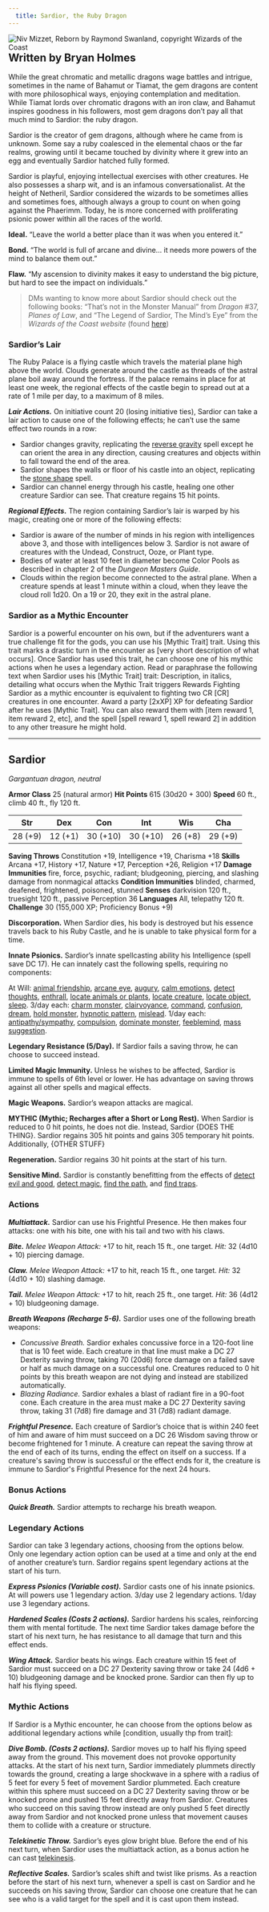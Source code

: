 ```yaml
---
  title: Sardior, the Ruby Dragon
---
```


<div style="float: right; shape-outside: url('/img/blog/niv_mizzet_raymond_swanland.png');">
<img title="Niv Mizzet, Reborn by Raymond Swanland, copyright Wizards of the Coast" src="/img/blog/niv_mizzet_raymond_swanland.png" style="shape-margin: 1em; shape-image-threshold: .3;" />
</div>

## Written by Bryan Holmes

While the great chromatic and metallic dragons wage battles and intrigue, sometimes in the name of Bahamut or Tiamat, the gem dragons are content with more philosophical ways, enjoying contemplation and meditation. While Tiamat lords over chromatic dragons with an iron claw, and Bahamut inspires goodness in his followers, most gem dragons don’t pay all that much mind to Sardior: the ruby dragon. 

Sardior is the creator of gem dragons, although where he came from is unknown. Some say a ruby coalesced in the elemental chaos or the far realms, growing until it became touched by divinity where it grew into an egg and eventually Sardior hatched fully formed.

Sardior is playful, enjoying intellectual exercises with other creatures. He also possesses a sharp wit, and is an infamous conversationalist. At the height of Netheril, Sardior considered the wizards to be sometimes allies and sometimes foes, although always a group to count on when going against the Phaerimm. Today, he is more concerned with proliferating psionic power within all the races of the world.

**Ideal.** “Leave the world a better place than it was when you entered it.”

**Bond.** “The world is full of arcane and divine… it needs more powers of the mind to balance them out.”

**Flaw.** “My ascension to divinity makes it easy to understand the big picture, but hard to see the impact on individuals.”

> DMs wanting to know more about Sardior should check out the following books: “That’s not in the Monster Manual” from *Dragon* #37,  *Planes of Law*, and “The Legend of Sardior, The Mind’s Eye” from the *Wizards of the Coast website* (found <a href="http://archive.wizards.com/default.asp?x=dnd/psm/20030124a">here</a>)

### Sardior’s Lair
The Ruby Palace is a flying castle which travels the material plane high above the world. Clouds generate around the castle as threads of the astral plane boil away around the fortress. If the palace remains in place for at least one week, the regional effects of the castle begin to spread out at a rate of 1 mile per day, to a maximum of 8 miles.

***Lair Actions.*** On initiative count 20 (losing initiative ties), Sardior can take a lair action to cause one of the following effects; he can’t use the same effect two rounds in a row:
- Sardior changes gravity, replicating the <a href="https://www.dndbeyond.com/spells/reverse-gravity">reverse gravity</a> spell except he can orient the area in any direction, causing creatures and objects within to fall toward the end of the area.
- Sardior shapes the walls or floor of his castle into an object, replicating the <a href="https://www.dndbeyond.com/spells/stone-shape">stone shape</a> spell.
- Sardior can channel energy through his castle, healing one other creature Sardior can see. That creature regains 15 hit points.

***Regional Effects.*** The region containing Sardior’s lair is warped by his magic, creating one or more of the following effects:
- Sardior is aware of the number of minds in his region with intelligences above 3, and those with intelligences below 3. Sardior is not aware of creatures with the Undead, Construct, Ooze, or Plant type.
- Bodies of water at least 10 feet in diameter become Color Pools as described in chapter 2 of the *Dungeon Masters Guide*.
- Clouds within the region become connected to the astral plane.  When a creature spends at least 1 minute within a cloud, when they leave the cloud roll 1d20. On a 19 or 20, they exit in the astral plane. 

### Sardior as a Mythic Encounter
Sardior is a powerful encounter on his own, but if the adventurers want a true challenge fit for the gods, you can use his [Mythic Trait] trait. Using this trait marks a drastic turn in the encounter as [very short description of what occurs]. Once Sardior has used this trait, he can choose one of his mythic actions when he uses a legendary action.
Read or paraphrase the following text when Sardior uses his [Mythic Trait] trait:
Description, in italics, detailing what occurs when the Mythic Trait triggers
Rewards
Fighting Sardior as a mythic encounter is equivalent to fighting two CR [CR] creatures in one encounter. Award a party [2xXP] XP for defeating Sardior after he uses [Mythic Trait]. You can also reward them with [item reward 1, item reward 2, etc], and the spell [spell reward 1, spell reward 2] in addition to any other treasure he might hold.

---

## Sardior
*Gargantuan dragon, neutral*

**Armor Class** 25 (natural armor)
**Hit Points** 615 (30d20 + 300)
**Speed** 60 ft., climb 40 ft., fly 120 ft.

|Str|Dex|Con|Int|Wis|Cha|
|:-:|:-:|:-:|:-:|:-:|:-:|
|28 (+9)|12 (+1)|30 (+10)|30 (+10)|26 (+8)|29 (+9)|

**Saving Throws** Constitution +19, Intelligence +19, Charisma +18
**Skills** Arcana +17, History +17, Nature +17, Perception +26, Religion +17
**Damage Immunities** fire, force, psychic, radiant; bludgeoning, piercing, and slashing damage from nonmagical attacks
**Condition Immunities** blinded, charmed, deafened, frightened, poisoned, stunned
**Senses** darkvision 120 ft., truesight 120 ft., passive Perception 36
**Languages** All, telepathy 120 ft.
**Challenge** 30 (155,000 XP; Proficiency Bonus +9)

**Discorporation.** When Sardior dies, his body is destroyed but his essence travels back to his Ruby Castle, and he is unable to take physical form for a time.

**Innate Psionics.** Sardior’s innate spellcasting ability his Intelligence (spell save DC 17). He can innately cast the following spells, requiring no components:

At Will: <a href="https://www.dndbeyond.com/spells/animal-friendship">animal friendship</a>, <a href="https://www.dndbeyond.com/spells/arcane-eye">arcane eye</a>, <a href="https://www.dndbeyond.com/spells/augury">augury</a>, <a href="https://www.dndbeyond.com/spells/calm-emotions">calm emotions</a>, <a href="https://www.dndbeyond.com/spells/detect-thoughts">detect thoughts</a>, <a href="https://www.dndbeyond.com/spells/enthrall">enthrall</a>, <a href="https://www.dndbeyond.com/spells/locate-animals-or-plants">locate animals or plants</a>, <a href="https://www.dndbeyond.com/spells/locate-creature">locate creature</a>, <a href="https://www.dndbeyond.com/spells/locate-object">locate object</a>, <a href="https://www.dndbeyond.com/spells/sleep">sleep</a>.
3/day each: <a href="https://www.dndbeyond.com/spells/charm-monster">charm monster</a>, <a href="https://www.dndbeyond.com/spells/clairvoyance">clairvoyance</a>, <a href="https://www.dndbeyond.com/spells/command">command</a>, <a href="https://www.dndbeyond.com/spells/confusion">confusion</a>, <a href="https://www.dndbeyond.com/spells/dream">dream</a>, <a href="https://www.dndbeyond.com/spells/hold-monster">hold monster</a>, <a href="https://www.dndbeyond.com/spells/hypnotic-pattern">hypnotic pattern</a>, <a href="https://www.dndbeyond.com/spells/mislead">mislead</a>.
1/day each: <a href="https://www.dndbeyond.com/spells/antipathy-sympathy">antipathy/sympathy</a>, <a href="https://www.dndbeyond.com/spells/compulsion">compulsion</a>, <a href="https://www.dndbeyond.com/spells/dominate-monster">dominate monster</a>, <a href="https://www.dndbeyond.com/spells/feeblemind">feeblemind</a>, <a href="https://www.dndbeyond.com/spells/mass-suggestion">mass suggestion</a>.

**Legendary Resistance (5/Day).** If Sardior fails a saving throw, he can choose to succeed instead.

**Limited Magic Immunity.** Unless he wishes to be affected, Sardior is immune to spells of 6th level or lower. He has advantage on saving throws against all other spells and magical effects.

**Magic Weapons.** Sardior’s weapon attacks are magical.

**MYTHIC (Mythic; Recharges after a Short or Long Rest).** When Sardior is reduced to 0 hit points, he does not die. Instead, Sardior {DOES THE THING}. Sardior regains 305 hit points and gains 305 temporary hit points. Additionally, {OTHER STUFF}

**Regeneration.** Sardior regains 30 hit points at the start of his turn.

**Sensitive Mind.** Sardior is constantly benefitting from the effects of <a href="https://www.dndbeyond.com/spells/detect-evil-and-good">detect evil and good</a>, <a href="https://www.dndbeyond.com/spells/detect-magic">detect magic</a>, <a href="https://www.dndbeyond.com/spells/find-the-path">find the path</a>, and <a href="https://www.dndbeyond.com/spells/find-traps">find traps</a>. 

### Actions

***Multiattack.*** Sardior can use his Frightful Presence. He then makes four attacks: one with his bite, one with his tail and two with his claws.

***Bite.*** *Melee Weapon Attack:* +17 to hit, reach 15 ft., one target. *Hit:* 32 (4d10 + 10) piercing damage.

***Claw.*** *Melee Weapon Attack:* +17 to hit, reach 15 ft., one target. *Hit:* 32 (4d10 + 10) slashing damage.

***Tail.*** *Melee Weapon Attack:* +17 to hit, reach 25 ft., one target. *Hit:* 36 (4d12 + 10) bludgeoning damage.

***Breath Weapons (Recharge 5-6).*** Sardior uses one of the following breath weapons:
- *Concussive Breath.* Sardior exhales concussive force in a 120-foot line that is 10 feet wide. Each creature in that line must make a DC 27 Dexterity saving throw, taking 70 (20d6) force damage on a failed save or half as much damage on a successful one. Creatures reduced to 0 hit points by this breath weapon are not dying and instead are stabilized automatically.
- *Blazing Radiance.* Sardior exhales a blast of radiant fire in a 90-foot cone. Each creature in the area must make a DC 27 Dexterity saving throw, taking 31 (7d8) fire damage and 31 (7d8) radiant damage.
	
***Frightful Presence.*** Each creature of Sardior’s choice that is within 240 feet of him and aware of him must succeed on a DC 26 Wisdom saving throw or become frightened for 1 minute. A creature can repeat the saving throw at the end of each of its turns, ending the effect on itself on a success. If a creature's saving throw is successful or the effect ends for it, the creature is immune to Sardior's Frightful Presence for the next 24 hours.

### Bonus Actions

***Quick Breath.*** Sardior attempts to recharge his breath weapon.

### Legendary Actions

Sardior can take 3 legendary actions, choosing from the options below. Only one legendary action option can be used at a time and only at the end of another creature’s turn. Sardior regains spent legendary actions at the start of his turn.

***Express Psionics (Variable cost).*** Sardior casts one of his innate psionics. At will powers use 1 legendary action. 3/day use 2 legendary actions. 1/day use 3 legendary actions.

***Hardened Scales (Costs 2 actions).*** Sardior hardens his scales, reinforcing them with mental fortitude. The next time Sardior takes damage before the start of his next turn, he has resistance to all damage that turn and this effect ends.

***Wing Attack.*** Sardior beats his wings. Each creature within 15 feet of Sardior must succeed on a DC 27 Dexterity saving throw or take 24 (4d6 + 10) bludgeoning damage and be knocked prone. Sardior can then fly up to half his flying speed.

### Mythic Actions

If Sardior is a Mythic encounter, he can choose from the options below as additional legendary actions while [condition, usually thp from trait]:

***Dive Bomb. (Costs 2 actions).*** Sardior moves up to half his flying speed away from the ground. This movement does not provoke opportunity attacks. At the start of his next turn, Sardior immediately plummets directly towards the ground, creating a large shockwave in a sphere with a radius of 5 feet for every 5 feet of movement Sardior plummeted. Each creature within this sphere must succeed on a DC 27 Dexterity saving throw or be knocked prone and pushed 15 feet directly away from Sardior. Creatures who succeed on this saving throw instead are only pushed 5 feet directly away from Sardior and not knocked prone unless that movement causes them to collide with a creature or structure.

***Telekinetic Throw.*** Sardior’s eyes glow bright blue. Before the end of his next turn, when Sardior uses the multiattack action, as a bonus action he can cast <a href="https://www.dndbeyond.com/spells/telekinesis">telekinesis</a>.

***Reflective Scales.*** Sardior’s scales shift and twist like prisms. As a reaction before the start of his next turn, whenever a spell is cast on Sardior and he succeeds on his saving throw, Sardior can choose one creature that he can see who is a valid target for the spell and it is cast upon them instead.

